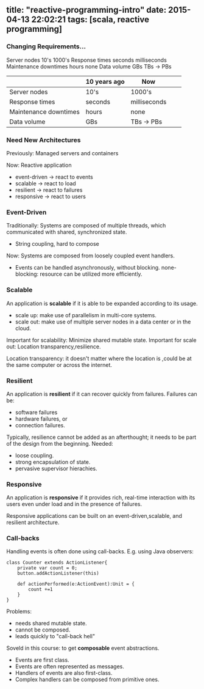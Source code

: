 title: "reactive-programming-intro"
date: 2015-04-13 22:02:21
tags: [scala, reactive programming]
---

### Changing Requirements...
	             	     
Server nodes          10's      1000's 
Response times      seconds   milliseconds
Maintenance downtimes  hours      none
Data volume           GBs        TBs -> PBs	

|   | 10 years ago  |   Now |   |   |
|---|---|---|---|---|
| Server nodes   | 10's  | 1000's   |   |   |
| Response times  | seconds  | milliseconds  |   |   |
| Maintenance downtimes  | hours  | none  |   |   |
| Data volume   | GBs   | TBs -> PBs	  |   |   |

### Need New Architectures

Previously: Managed servers and containers

Now: Reactive application

+ event-driven -> react to events
+ scalable -> react to load
+ resilient -> react to failures
+ responsive -> react to users

### Event-Driven
Traditionally: Systems are composed of multiple threads, which communicated with shared, synchronized state.

+ String coupling, hard to compose

Now: Systems are composed from loosely coupled event handlers.
+ Events can be handled asynchronously, without blocking.
none-blocking: resource can be utilized more efficiently.

### Scalable 
An application is **scalable** if it is able to be expanded according to its usage.

+ scale up: make use of parallelism in multi-core systems.
+ scale out: make use of multiple server nodes in a data center or in the cloud.

Important for scalability: Minimize shared mutable state.
Important for scale out: Location transparency,resilience.

Location transparency: it doesn't matter where the location is ,could be at the same computer or across the internet.

### Resilient

An application is **resilient** if it can recover quickly from failures.
Failures can be:
+ software failures
+ hardware failures, or
+ connection failures.

Typically, resilience cannot be added as an afterthought; it needs to be part of the design from the beginning.
Needed:
+ loose coupling.
+ strong encapsulation of state.
+ pervasive supervisor hierachies.

### Responsive

An application is **responsive** if it provides rich, real-time interaction with its users even under load and in the presence of failures.

Responsive applications can be built on an event-driven,scalable, and resilient architecture.

### Call-backs

Handling events is often done using call-backs. E.g. using Java observers:
```
class Counter extends ActionListener{
	private var count = 0;
	button.addActionListener(this)
	
	def actionPerformed(e:ActionEvent):Unit = {
		count +=1
	}
}
```

Problems:
+ needs shared mutable state.
+ cannot be composed.
+ leads quickly to "call-back hell"

Soveld in this course:
to get **composable** event abstractions.
+ Events are first class.
+ Events are often represented as messages.
+ Handlers of events are also first-class.
+ Complex handlers can be composed from primitive ones.


	